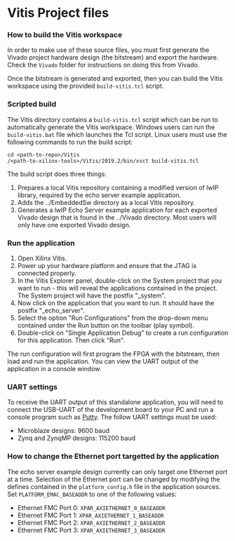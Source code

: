 Vitis Project files
===================

### How to build the Vitis workspace

In order to make use of these source files, you must first generate
the Vivado project hardware design (the bitstream) and export the hardware.
Check the `Vivado` folder for instructions on doing this from Vivado.

Once the bitstream is generated and exported, then you can build the
Vitis workspace using the provided `build-vitis.tcl` script.

### Scripted build

The Vitis directory contains a `build-vitis.tcl` script which can be run to automatically
generate the Vitis workspace. Windows users can run the `build-vitis.bat` file which
launches the Tcl script. Linux users must use the following commands to run the build
script:
```
cd <path-to-repo>/Vitis
/<path-to-xilinx-tools>/Vitis/2019.2/bin/xsct build-vitis.tcl
```

The build script does three things:

1. Prepares a local Vitis repository containing a modified version of lwIP library,
required by the echo server example application.
2. Adds the ../EmbeddedSw directory as a local Vitis repository.
3. Generates a lwIP Echo Server example application for each exported Vivado design
that is found in the ../Vivado directory. Most users will only have one exported
Vivado design.

### Run the application

1. Open Xilinx Vitis.
2. Power up your hardware platform and ensure that the JTAG is
connected properly.
3. In the Vitis Explorer panel, double-click on the System project that you want to run -
this will reveal the applications contained in the project. The System project will have 
the postfix "_system".
4. Now click on the application that you want to run. It should have the postfix "_echo_server".
5. Select the option "Run Configurations" from the drop-down menu contained under the Run
button on the toolbar (play symbol).
6. Double-click on "Single Application Debug" to create a run configuration for this 
application. Then click "Run".

The run configuration will first program the FPGA with the bitstream, then load and run the 
application. You can view the UART output of the application in a console window.

### UART settings

To receive the UART output of this standalone application, you will need to connect the
USB-UART of the development board to your PC and run a console program such as 
[Putty](https://www.putty.org "Putty"). The follow UART settings must be used:

* Microblaze designs: 9600 baud
* Zynq and ZynqMP designs: 115200 baud

### How to change the Ethernet port targetted by the application

The echo server example design currently can only target one Ethernet port at a time.
Selection of the Ethernet port can be changed by modifying the defines contained in the
`platform_config.h` file in the application sources. Set `PLATFORM_EMAC_BASEADDR`
to one of the following values:

* Ethernet FMC Port 0: `XPAR_AXIETHERNET_0_BASEADDR`
* Ethernet FMC Port 1: `XPAR_AXIETHERNET_1_BASEADDR`
* Ethernet FMC Port 2: `XPAR_AXIETHERNET_2_BASEADDR`
* Ethernet FMC Port 3: `XPAR_AXIETHERNET_3_BASEADDR`
